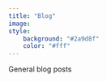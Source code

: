 ```yaml
---
title: "Blog"
image: 
style:
    background: "#2a9d8f"
    color: "#fff"
---
```


General blog posts

